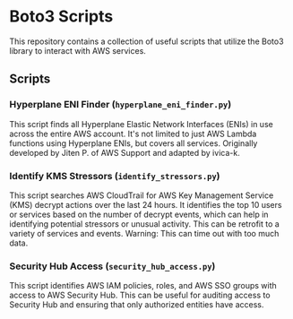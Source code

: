 # Boto3 Scripts

This repository contains a collection of useful scripts that utilize the Boto3 library to interact with AWS services.

## Scripts

### Hyperplane ENI Finder (`hyperplane_eni_finder.py`)

This script finds all Hyperplane Elastic Network Interfaces (ENIs) in use across the entire AWS account. It's not limited to just AWS Lambda functions using Hyperplane ENIs, but covers all services. Originally developed by Jiten P. of AWS Support and adapted by ivica-k.

### Identify KMS Stressors (`identify_stressors.py`)

This script searches AWS CloudTrail for AWS Key Management Service (KMS) decrypt actions over the last 24 hours. It identifies the top 10 users or services based on the number of decrypt events, which can help in identifying potential stressors or unusual activity. This can be retrofit to a variety of services and events. Warning: This can time out with too much data.

### Security Hub Access (`security_hub_access.py`)

This script identifies AWS IAM policies, roles, and AWS SSO groups with access to AWS Security Hub. This can be useful for auditing access to Security Hub and ensuring that only authorized entities have access.